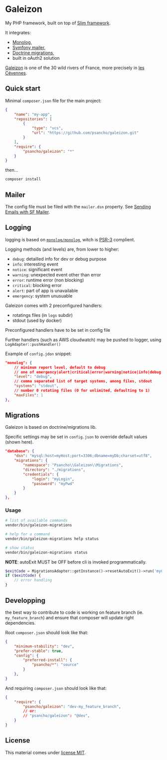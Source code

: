 # Galeizon

My PHP framework, built on top of [Slim framework](https://www.slimframework.com/).

It integrates:

- [Monolog](https://github.com/Seldaek/monolog),
- [Symfony mailer](https://symfony.com/doc/current/mailer.html),
- [Doctrine migrations](https://www.doctrine-project.org/projects/migrations.html),
- built in oAuth2 solution

[Galeizon](https://www.valleedugaleizon.fr/le-galeizon/) is one of the 30 wild rivers of France, more precisely in [les Cévennes](https://causses-et-cevennes.fr/cevennes).

## Quick start

Minimal `composer.json` file for the main project:

```json
{
    "name": "my-app",
    "repositories": [
        {
            "type": "vcs",
            "url": "https://github.com/psancho/galeizon.git"
        }
    ],
    "require": {
        "psancho/galeizon": "*"
    }
}
```

then...

```bash
composer install
```

## Mailer

The config file must be filed with the `mailer.dsn` property. See [Sending Emails with SF Mailer](https://symfony.com/doc/current/mailer.html).

## Logging

logging is based on [`monolog/monolog`](https://github.com/Seldaek/monolog), witch is [PSR-3](https://github.com/php-fig/fig-standards/blob/master/accepted/PSR-3-logger-interface.md) complient.

Logging methods (and levels) are, from lower to higher:

- `debug`: detailled info for dev or debug purpose
- `info`: interesting event
- `notice`: significant event
- `warning`: unexpected event other than error
- `error`: runtime error (non blocking)
- `critical`: blocking error
- `alert`: part of app is unavailable
- `emergency`: system unusuable

Galeizon comes with 2 preconfigured handlers:

- rotatings files (in `logs` subdir)
- stdout (used by docker)

Preconfigured handlers have to be set in config file

Further handlers (such as AWS cloudwatch) may be pushed to logger, using `LogAdapter::pushHandler()`

Example of `config.jdon` snippet:

```json
"monolog": {
    // minimum report level, default to debug
    // one of emergency|alert|critical|error|warning|notice|info|debug
    "level": "debug",
    // comma separated list of target systems, among files, stdout
    "systems": "stdout",
    // number 0 rotating files (0 for unlimited, defaulting to 1)
    "maxFiles": 1
},
```

## Migrations

Galeizon is based on doctrine/migrations lib.

Specific settings may be set in `config.json` to override default values (shown here).

```json
"database": {
    "dsn": "mysql:host=myHost;port=3306;dbname=myDb;charset=utf8",
    "migrations": {
        "namespace": "Psancho\\Galeizon\\Migrations",
        "directory": "./migrations",
        "credentials": {
            "login": "myLogin",
            "password": "myPwd"
        }
    }
},
```

### Usage

```sh
# list of available commands
vendor/bin/galeizon-migrations

# help for a command
vendor/bin/galeizon-migrations help status

# show status
vendor/bin/galeizon-migrations status
```

__NOTE__: autoExit MUST be OFF before cli is invoked programmatically.

```php
$exitCode = MigrationsAdapter::getInstance()->resetAutoExit()->run('myCommand');
if ($exitCode) {
    // error handling
}
```

## Developping

the best way to contribute to code is working on feature branch (ie. `my_feature_branch`) and ensure that composer will update right dependencies.

Root `composer.json` should look like that:

```json
{
    "minimum-stability": "dev",
    "prefer-stable": true,
    "config": {
        "preferred-install": {
            "psancho/*": "source"
        }
    },
}
```

And requiring `composer.json` should look like that:

```json
{
    "require": {
        "psancho/galeizon": "dev-my_feature_branch",
        // or:
        // "psancho/galeizon": "@dev",
    }
}
```

## License

This material comes under [license MIT](./LICENSE).
